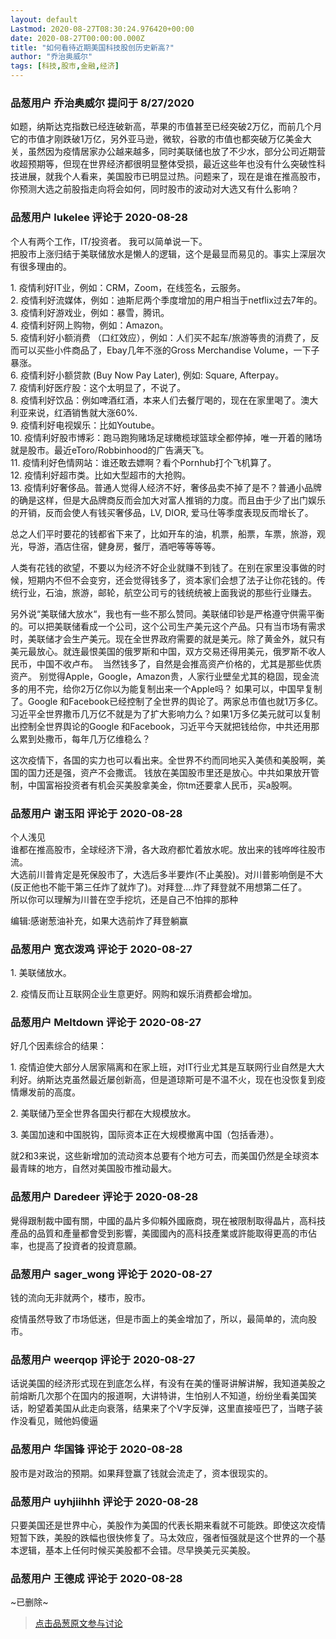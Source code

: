 ```yaml
---
layout: default
Lastmod: 2020-08-27T08:30:24.976420+00:00
date: 2020-08-27T00:00:00.000Z
title: "如何看待近期美国科技股创历史新高?"
author: "乔治奥威尔"
tags: [科技,股市,金融,经济]
---
```



### 品葱用户 **乔治奥威尔** 提问于 8/27/2020
    
如题，纳斯达克指数已经连破新高，苹果的市值甚至已经突破2万亿，而前几个月它的市值才刚跌破1万亿，另外亚马逊，微软，谷歌的市值也都突破万亿美金大关，虽然因为疫情居家办公越来越多，同时美联储也放了不少水，部分公司近期营收超预期等，但现在世界经济都很明显整体受损，最近这些年也没有什么突破性科技进展，就我个人看来，美国股市已明显过热。问题来了，现在是谁在推高股市，你预测大选之前股指走向将会如何，同时股市的波动对大选又有什么影响？
    
                

### 品葱用户 **lukelee** 评论于 2020-08-28
        
个人有两个工作，IT/投资者。 我可以简单说一下。  
把股市上涨归结于美联储放水是懒人的逻辑，这个是最显而易见的。事实上深层次有很多理由的。  
  
1\. 疫情利好IT业，例如：CRM，Zoom，在线签名，云服务。  
2. 疫情利好流媒体，例如：迪斯尼两个季度增加的用户相当于netflix过去7年的。  
3\. 疫情利好游戏业，例如：暴雪，腾讯。  
4\. 疫情利好网上购物，例如：Amazon。  
5\. 疫情利好小额消费 （口红效应），例如：人们买不起车/旅游等贵的消费了，反而可以买些小件商品了，Ebay几年不涨的Gross Merchandise Volume，一下子暴涨。  
6\. 疫情利好小额贷款 (Buy Now Pay Later), 例如: Square, Afterpay。  
7\. 疫情利好医疗股：这个太明显了，不说了。  
8\. 疫情利好饮品：例如啤酒红酒，本来人们去餐厅喝的，现在在家里喝了。澳大利亚来说，红酒销售就大涨60%.  
9\. 疫情利好电视娱乐：比如Youtube。  
10\. 疫情利好股市博彩：跑马跑狗赌场足球橄榄球篮球全都停掉，唯一开着的赌场就是股市。最近eToro/Robbinhood的广告满天飞。  
11\. 疫情利好色情网站：谁还敢去嫖啊？看个Pornhub打个飞机算了。  
12\. 疫情利好超市类。比如大型超市的大抢购。  
13\. 疫情利好奢侈品。普通人觉得人经济不好，奢侈品卖不掉了是不？普通小品牌的确是这样，但是大品牌商反而会加大对富人推销的力度。而且由于少了出门娱乐的开销，反而会使人有钱买奢侈品，LV, DIOR, 爱马仕等季度表现反而增长了。  
  
总之人们平时要花的钱都省下来了，比如开车的油，机票，船票，车票，旅游，观光，导游，酒店住宿，健身房，餐厅，酒吧等等等等。  
  
人类有花钱的欲望，不要以为经济不好企业就赚不到钱了。在别在家里没事做的时候，短期内不但不会变穷，还会觉得钱多了，资本家们会想了法子让你花钱的。传统行业，石油，旅游，邮轮，航空公司亏的钱统统被上面我说的那些行业赚去。  
  
另外说“美联储大放水“，我也有一些不那么赞同。美联储印钞是严格遵守供需平衡的。可以把美联储看成一个公司，这个公司生产美元这个产品。只有当市场有需求时，美联储才会生产美元。现在全世界政府需要的就是美元。除了黄金外，就只有美元最放心。就连最恨美国的俄罗斯和中国，双方交易还得用美元，俄罗斯不收人民币，中国不收卢布。  当然钱多了，自然是会推高资产价格的，尤其是那些优质资产。 别觉得Apple，Google，Amazon贵，人家行业壁垒尤其的稳固，现金流多的用不完，给你2万亿你以为能复制出来一个Apple吗？ 如果可以，中国早复制了。Google 和Facebook已经控制了全世界的舆论了。两家总市值也就1万多亿。习近平全世界撒币几万亿不就是为了扩大影响力么？如果1万多亿美元就可以复制出控制全世界舆论的Google 和Facebook，习近平今天就把钱给你，中共还用那么累到处撒币，每年几万亿维稳么？  
  
这次疫情下，各国的实力也可以看出来。全世界不约而同地买入美债和美股啊，美国的国力还是强，资产不会撒谎。 钱放在美国股市里还是放心。中共如果放开管制，中国富裕投资者有机会买美股拿美金，你tm还要拿人民币，买a股啊。
        
                

### 品葱用户 **谢玉阳** 评论于 2020-08-28
        
个人浅见  
谁都在推高股市，全球经济下滑，各大政府都忙着放水呢。放出来的钱哗哗往股市流。  
大选前川普肯定是死保股市了，大选后多半要炸(不止美股)。对川普影响倒是不大(反正他也不能干第三任炸了就炸了)。对拜登....炸了拜登就不用想第二任了。  
所以你可以理解为川普在空手挖坑，还是自己不怕摔的那种  
  
编辑:感谢葱油补充，如果大选前炸了拜登躺赢
        
                

### 品葱用户 **宽衣泼鸡** 评论于 2020-08-27
        
1\. 美联储放水。  
  
2\. 疫情反而让互联网企业生意更好。网购和娱乐消费都会增加。
        
                

### 品葱用户 **Meltdown** 评论于 2020-08-27
        
好几个因素综合的结果：  
  
1\. 疫情迫使大部分人居家隔离和在家上班，对IT行业尤其是互联网行业自然是大大利好。纳斯达克虽然最近屡创新高，但是道琼斯可是不温不火，现在也没恢复到疫情爆发前的高度。  
  
2\. 美联储乃至全世界各国央行都在大规模放水。  
  
3\. 美国加速和中国脱钩，国际资本正在大规模撤离中国（包括香港）。  
  
就2和3来说，这些新增加的流动资本总要有个地方可去，而美国仍然是全球资本最青睐的地方，自然对美国股市推动最大。
        
                

### 品葱用户 **Daredeer** 评论于 2020-08-28
        
覺得跟制裁中國有關，中國的晶片多仰賴外國廠商，現在被限制取得晶片，高科技產品的品質和產量都會受到影響，美國國內的高科技產業或許能取得更高的市佔率，也提高了投資者的投資意願。
        
                

### 品葱用户 **sager_wong** 评论于 2020-08-27
        
钱的流向无非就两个，楼市，股市。  
  
疫情虽然导致了市场低迷，但是市面上的美金增加了，所以，最简单的，流向股市。
        
                

### 品葱用户 **weerqop** 评论于 2020-08-27
        
话说美国的经济形式现在到底怎么样，有没有在美的懂哥讲解讲解，我知道美股之前熔断几次那个在国内的报道啊，大讲特讲，生怕别人不知道，纷纷坐看美国笑话，盼望着美国从此走向衰落，结果来了个V字反弹，这里直接哑巴了，当瞎子装作没看见，贼他妈傻逼
        
                

### 品葱用户 **华国锋** 评论于 2020-08-28
        
股市是对政治的预期。如果拜登赢了钱就会流走了，资本很现实的。
        
                

### 品葱用户 **uyhjiihhh** 评论于 2020-08-28
        
只要美国还是世界中心，美股作为美国的代表长期来看就不可能跌。即使这次疫情短暂下跌，美股的跌幅也很快修复了。马太效应，强者恒强就是这个世界的一个基本逻辑，基本上任何时候买美股都不会错。尽早换美元买美股。
        
                

### 品葱用户 **王德成** 评论于 2020-08-28
        
~已删除~
        
                





> [点击品葱原文参与讨论](https://pincong.rocks/question/30315)

